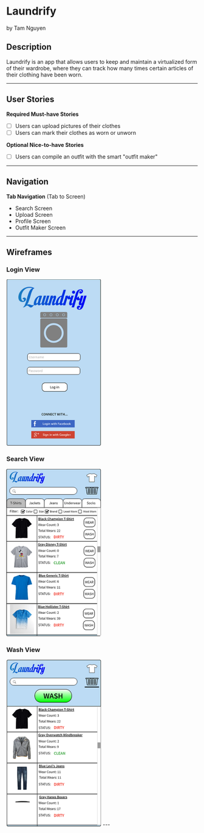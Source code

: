 # Laundrify 
by Tam Nguyen
 
## Description
Laundrify is an app that allows users to keep and maintain a virtualized form of their wardrobe, where they can track how many times certain articles of their clothing have been worn. 

---
## User Stories

**Required Must-have Stories**
- [ ] Users can upload pictures of their clothes
- [ ] Users can mark their clothes as worn or unworn

**Optional Nice-to-have Stories**
- [ ] Users can compile an outfit with the smart "outfit maker"
---
## Navigation

**Tab Navigation** (Tab to Screen)
 * Search Screen
 * Upload Screen
 * Profile Screen
 * Outfit Maker Screen
 
---
## Wireframes
### Login View
<img src="https://github.com/mtwynn/Laundrify/blob/master/1.PNG" width="250">

### Search View
<img src="https://github.com/mtwynn/Laundrify/blob/master/2.PNG" width="250">

### Wash View
<img src="https://github.com/mtwynn/Laundrify/blob/master/3.PNG" width="250">
---
